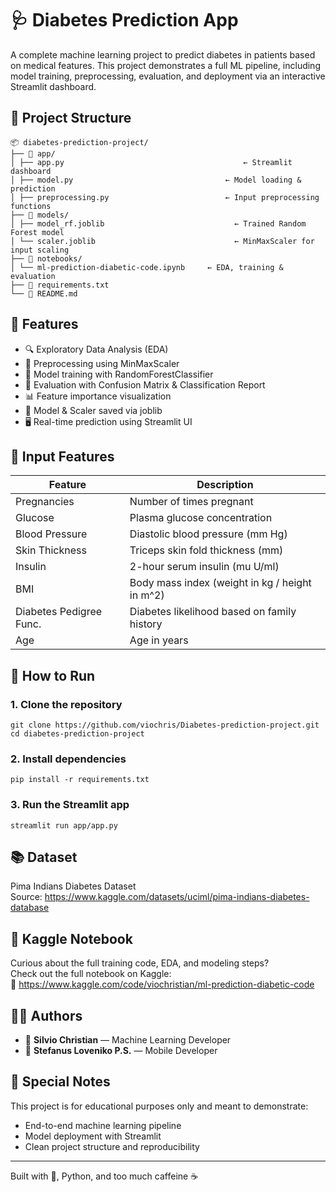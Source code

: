 # 🩺 Diabetes Prediction App

A complete machine learning project to predict diabetes in patients based on medical features. This project demonstrates a full ML pipeline, including model training, preprocessing, evaluation, and deployment via an interactive Streamlit dashboard.


## 📁 Project Structure
```
📦 diabetes-prediction-project/
├── 📁 app/
│ ├── app.py 					                    ← Streamlit dashboard
│ ├── model.py 				                    ← Model loading & prediction
│ ├── preprocessing.py	 			            ← Input preprocessing functions
├── 📁 models/
│ ├── model_rf.joblib	 			              ← Trained Random Forest model
│ └── scaler.joblib 				              ← MinMaxScaler for input scaling
├── 📁 notebooks/
│ └── ml-prediction-diabetic-code.ipynb 	← EDA, training & evaluation
├── 📄 requirements.txt
└── 📄 README.md
```



## 🧠 Features
- 🔍 Exploratory Data Analysis (EDA)
- 🧼 Preprocessing using MinMaxScaler
- 🧠 Model training with RandomForestClassifier
- 🎯 Evaluation with Confusion Matrix & Classification Report
- 📊 Feature importance visualization
- 💾 Model & Scaler saved via joblib
- 🖥️ Real-time prediction using Streamlit UI


## 🧪 Input Features

| Feature                  | Description                                      |
|--------------------------|--------------------------------------------------|
| Pregnancies              | Number of times pregnant                         |
| Glucose                  | Plasma glucose concentration                     |
| Blood Pressure           | Diastolic blood pressure (mm Hg)                 |
| Skin Thickness           | Triceps skin fold thickness (mm)                 |
| Insulin                  | 2-hour serum insulin (mu U/ml)                   |
| BMI                      | Body mass index (weight in kg / height in m^2)   |
| Diabetes Pedigree Func.  | Diabetes likelihood based on family history      |
| Age                      | Age in years                                     |


## 🚀 How to Run

### 1. Clone the repository
```
git clone https://github.com/viochris/Diabetes-prediction-project.git
cd diabetes-prediction-project
```

### 2. Install dependencies
```
pip install -r requirements.txt
```

### 3. Run the Streamlit app
```
streamlit run app/app.py
```


## 📚 Dataset

Pima Indians Diabetes Dataset  
Source: https://www.kaggle.com/datasets/uciml/pima-indians-diabetes-database


## 📒 Kaggle Notebook

Curious about the full training code, EDA, and modeling steps?  
Check out the full notebook on Kaggle:  
🔗 https://www.kaggle.com/code/viochristian/ml-prediction-diabetic-code


## 👨‍💻 Authors
- 🧋 **Silvio Christian** — Machine Learning Developer
- 📱 **Stefanus Loveniko P.S.** — Mobile Developer



## 💖 Special Notes

This project is for educational purposes only and meant to demonstrate:

- End-to-end machine learning pipeline
- Model deployment with Streamlit
- Clean project structure and reproducibility

---

Built with 💖, Python, and too much caffeine ☕
